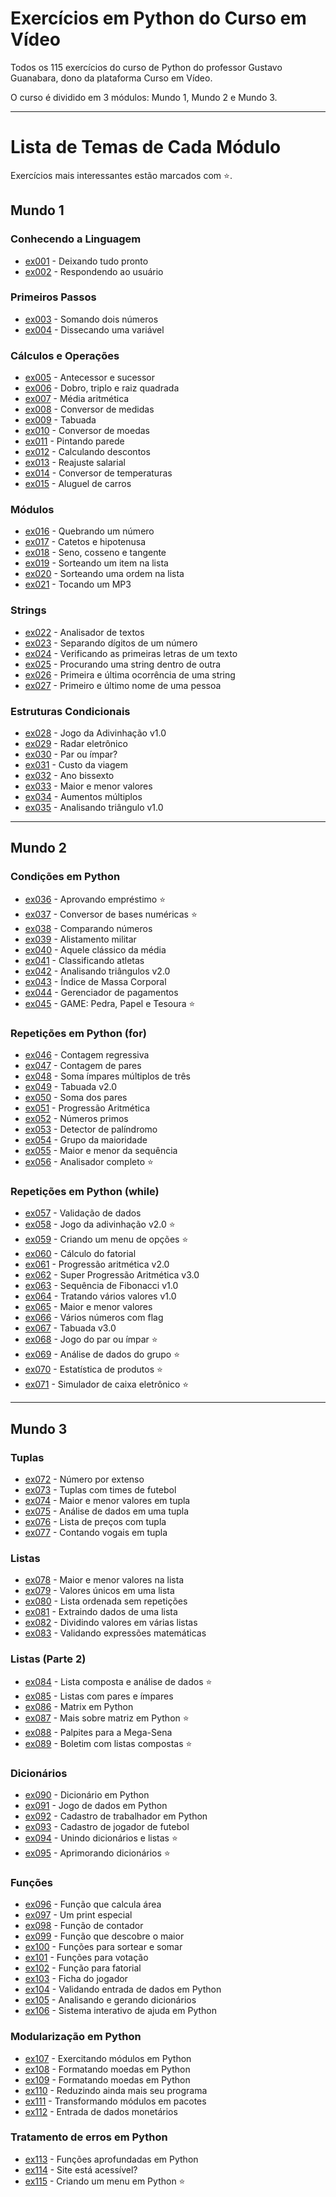 # Exercícios em Python do Curso em Vídeo
Todos os 115 exercícios do curso de Python do professor Gustavo Guanabara, dono da plataforma Curso em Vídeo.

O curso é dividido em 3 módulos: Mundo 1, Mundo 2 e Mundo 3.
***
# Lista de Temas de Cada Módulo
Exercícios mais interessantes estão marcados com :star:.
## Mundo 1
### Conhecendo a Linguagem
* [ex001](https://github.com/OLuizFernando/ExerciciosCursoEmVideoPython/blob/main/exercicios/ex001.py) - Deixando tudo pronto
* [ex002](https://github.com/OLuizFernando/ExerciciosCursoEmVideoPython/blob/main/exercicios/ex002.py) - Respondendo ao usuário
### Primeiros Passos
* [ex003](https://github.com/OLuizFernando/ExerciciosCursoEmVideoPython/blob/main/exercicios/ex003.py) - Somando dois números
* [ex004](https://github.com/OLuizFernando/ExerciciosCursoEmVideoPython/blob/main/exercicios/ex004.py) - Dissecando uma variável
### Cálculos e Operações
* [ex005](https://github.com/OLuizFernando/ExerciciosCursoEmVideoPython/blob/main/exercicios/ex005.py) - Antecessor e sucessor
* [ex006](https://github.com/OLuizFernando/ExerciciosCursoEmVideoPython/blob/main/exercicios/ex006.py) - Dobro, triplo e raiz quadrada
* [ex007](https://github.com/OLuizFernando/ExerciciosCursoEmVideoPython/blob/main/exercicios/ex007.py) - Média aritmética
* [ex008](https://github.com/OLuizFernando/ExerciciosCursoEmVideoPython/blob/main/exercicios/ex008.py) - Conversor de medidas
* [ex009](https://github.com/OLuizFernando/ExerciciosCursoEmVideoPython/blob/main/exercicios/ex009.py) - Tabuada
* [ex010](https://github.com/OLuizFernando/ExerciciosCursoEmVideoPython/blob/main/exercicios/ex010.py) - Conversor de moedas
* [ex011](https://github.com/OLuizFernando/ExerciciosCursoEmVideoPython/blob/main/exercicios/ex011.py) - Pintando parede
* [ex012](https://github.com/OLuizFernando/ExerciciosCursoEmVideoPython/blob/main/exercicios/ex012.py) - Calculando descontos
* [ex013](https://github.com/OLuizFernando/ExerciciosCursoEmVideoPython/blob/main/exercicios/ex013.py) - Reajuste salarial
* [ex014](https://github.com/OLuizFernando/ExerciciosCursoEmVideoPython/blob/main/exercicios/ex014.py) - Conversor de temperaturas
* [ex015](https://github.com/OLuizFernando/ExerciciosCursoEmVideoPython/blob/main/exercicios/ex015.py) - Aluguel de carros
### Módulos
* [ex016](https://github.com/OLuizFernando/ExerciciosCursoEmVideoPython/blob/main/exercicios/ex016.py) - Quebrando um número
* [ex017](https://github.com/OLuizFernando/ExerciciosCursoEmVideoPython/blob/main/exercicios/ex017.py) - Catetos e hipotenusa
* [ex018](https://github.com/OLuizFernando/ExerciciosCursoEmVideoPython/blob/main/exercicios/ex018.py) - Seno, cosseno e tangente
* [ex019](https://github.com/OLuizFernando/ExerciciosCursoEmVideoPython/blob/main/exercicios/ex019.py) - Sorteando um item na lista
* [ex020](https://github.com/OLuizFernando/ExerciciosCursoEmVideoPython/blob/main/exercicios/ex020.py) - Sorteando uma ordem na lista
* [ex021](https://github.com/OLuizFernando/ExerciciosCursoEmVideoPython/blob/main/exercicios/ex021.py) - Tocando um MP3
### Strings
* [ex022](https://github.com/OLuizFernando/ExerciciosCursoEmVideoPython/blob/main/exercicios/ex022.py) - Analisador de textos
* [ex023](https://github.com/OLuizFernando/ExerciciosCursoEmVideoPython/blob/main/exercicios/ex023.py) - Separando dígitos de um número
* [ex024](https://github.com/OLuizFernando/ExerciciosCursoEmVideoPython/blob/main/exercicios/ex024.py) - Verificando as primeiras letras de um texto
* [ex025](https://github.com/OLuizFernando/ExerciciosCursoEmVideoPython/blob/main/exercicios/ex025.py) - Procurando uma string dentro de outra
* [ex026](https://github.com/OLuizFernando/ExerciciosCursoEmVideoPython/blob/main/exercicios/ex026.py) - Primeira e última ocorrência de uma string
* [ex027](https://github.com/OLuizFernando/ExerciciosCursoEmVideoPython/blob/main/exercicios/ex027.py) - Primeiro e último nome de uma pessoa
### Estruturas Condicionais
* [ex028](https://github.com/OLuizFernando/ExerciciosCursoEmVideoPython/blob/main/exercicios/ex028.py) - Jogo da Adivinhação v1.0
* [ex029](https://github.com/OLuizFernando/ExerciciosCursoEmVideoPython/blob/main/exercicios/ex029.py) - Radar eletrônico
* [ex030](https://github.com/OLuizFernando/ExerciciosCursoEmVideoPython/blob/main/exercicios/ex030.py) - Par ou ímpar?
* [ex031](https://github.com/OLuizFernando/ExerciciosCursoEmVideoPython/blob/main/exercicios/ex031.py) - Custo da viagem
* [ex032](https://github.com/OLuizFernando/ExerciciosCursoEmVideoPython/blob/main/exercicios/ex032.py) - Ano bissexto
* [ex033](https://github.com/OLuizFernando/ExerciciosCursoEmVideoPython/blob/main/exercicios/ex033.py) - Maior e menor valores
* [ex034](https://github.com/OLuizFernando/ExerciciosCursoEmVideoPython/blob/main/exercicios/ex034.py) - Aumentos múltiplos
* [ex035](https://github.com/OLuizFernando/ExerciciosCursoEmVideoPython/blob/main/exercicios/ex035.py) - Analisando triângulo v1.0
---
## Mundo 2
### Condições em Python
* [ex036](https://github.com/OLuizFernando/ExerciciosCursoEmVideoPython/blob/main/exercicios/ex036.py) - Aprovando empréstimo :star:
* [ex037](https://github.com/OLuizFernando/ExerciciosCursoEmVideoPython/blob/main/exercicios/ex037.py) - Conversor de bases numéricas :star:
* [ex038](https://github.com/OLuizFernando/ExerciciosCursoEmVideoPython/blob/main/exercicios/ex038.py) - Comparando números
* [ex039](https://github.com/OLuizFernando/ExerciciosCursoEmVideoPython/blob/main/exercicios/ex039.py) - Alistamento militar
* [ex040](https://github.com/OLuizFernando/ExerciciosCursoEmVideoPython/blob/main/exercicios/ex040.py) - Aquele clássico da média
* [ex041](https://github.com/OLuizFernando/ExerciciosCursoEmVideoPython/blob/main/exercicios/ex041.py) - Classificando atletas
* [ex042](https://github.com/OLuizFernando/ExerciciosCursoEmVideoPython/blob/main/exercicios/ex042.py) - Analisando triângulos v2.0
* [ex043](https://github.com/OLuizFernando/ExerciciosCursoEmVideoPython/blob/main/exercicios/ex043.py) - Índice de Massa Corporal
* [ex044](https://github.com/OLuizFernando/ExerciciosCursoEmVideoPython/blob/main/exercicios/ex044.py) - Gerenciador de pagamentos
* [ex045](https://github.com/OLuizFernando/ExerciciosCursoEmVideoPython/blob/main/exercicios/ex045.py) - GAME: Pedra, Papel e Tesoura :star:
### Repetições em Python (for)
* [ex046](https://github.com/OLuizFernando/ExerciciosCursoEmVideoPython/blob/main/exercicios/ex046.py) - Contagem regressiva
* [ex047](https://github.com/OLuizFernando/ExerciciosCursoEmVideoPython/blob/main/exercicios/ex047.py) - Contagem de pares
* [ex048](https://github.com/OLuizFernando/ExerciciosCursoEmVideoPython/blob/main/exercicios/ex048.py) - Soma ímpares múltiplos de três
* [ex049](https://github.com/OLuizFernando/ExerciciosCursoEmVideoPython/blob/main/exercicios/ex049.py) - Tabuada v2.0
* [ex050](https://github.com/OLuizFernando/ExerciciosCursoEmVideoPython/blob/main/exercicios/ex050.py) - Soma dos pares
* [ex051](https://github.com/OLuizFernando/ExerciciosCursoEmVideoPython/blob/main/exercicios/ex051.py) - Progressão Aritmética
* [ex052](https://github.com/OLuizFernando/ExerciciosCursoEmVideoPython/blob/main/exercicios/ex052.py) - Números primos
* [ex053](https://github.com/OLuizFernando/ExerciciosCursoEmVideoPython/blob/main/exercicios/ex053.py) - Detector de palíndromo
* [ex054](https://github.com/OLuizFernando/ExerciciosCursoEmVideoPython/blob/main/exercicios/ex054.py) - Grupo da maioridade
* [ex055](https://github.com/OLuizFernando/ExerciciosCursoEmVideoPython/blob/main/exercicios/ex055.py) - Maior e menor da sequência
* [ex056](https://github.com/OLuizFernando/ExerciciosCursoEmVideoPython/blob/main/exercicios/ex056.py) - Analisador completo :star:
### Repetições em Python (while)
* [ex057](https://github.com/OLuizFernando/ExerciciosCursoEmVideoPython/blob/main/exercicios/ex057.py) - Validação de dados
* [ex058](https://github.com/OLuizFernando/ExerciciosCursoEmVideoPython/blob/main/exercicios/ex058.py) - Jogo da adivinhação v2.0 :star:
* [ex059](https://github.com/OLuizFernando/ExerciciosCursoEmVideoPython/blob/main/exercicios/ex059.py) - Criando um menu de opções :star:
* [ex060](https://github.com/OLuizFernando/ExerciciosCursoEmVideoPython/blob/main/exercicios/ex060.py) - Cálculo do fatorial
* [ex061](https://github.com/OLuizFernando/ExerciciosCursoEmVideoPython/blob/main/exercicios/ex061.py) - Progressão aritmética v2.0
* [ex062](https://github.com/OLuizFernando/ExerciciosCursoEmVideoPython/blob/main/exercicios/ex062.py) - Super Progressão Aritmética v3.0
* [ex063](https://github.com/OLuizFernando/ExerciciosCursoEmVideoPython/blob/main/exercicios/ex063.py) - Sequência de Fibonacci v1.0
* [ex064](https://github.com/OLuizFernando/ExerciciosCursoEmVideoPython/blob/main/exercicios/ex064.py) - Tratando vários valores v1.0
* [ex065](https://github.com/OLuizFernando/ExerciciosCursoEmVideoPython/blob/main/exercicios/ex065.py) - Maior e menor valores
* [ex066](https://github.com/OLuizFernando/ExerciciosCursoEmVideoPython/blob/main/exercicios/ex066.py) - Vários números com flag
* [ex067](https://github.com/OLuizFernando/ExerciciosCursoEmVideoPython/blob/main/exercicios/ex067.py) - Tabuada v3.0
* [ex068](https://github.com/OLuizFernando/ExerciciosCursoEmVideoPython/blob/main/exercicios/ex068.py) - Jogo do par ou ímpar :star:
* [ex069](https://github.com/OLuizFernando/ExerciciosCursoEmVideoPython/blob/main/exercicios/ex069.py) - Análise de dados do grupo :star:
* [ex070](https://github.com/OLuizFernando/ExerciciosCursoEmVideoPython/blob/main/exercicios/ex070.py) - Estatística de produtos :star:
* [ex071](https://github.com/OLuizFernando/ExerciciosCursoEmVideoPython/blob/main/exercicios/ex071.py) - Simulador de caixa eletrônico :star:
---
## Mundo 3
### Tuplas
* [ex072](https://github.com/OLuizFernando/ExerciciosCursoEmVideoPython/blob/main/exercicios/ex072.py) - Número por extenso
* [ex073](https://github.com/OLuizFernando/ExerciciosCursoEmVideoPython/blob/main/exercicios/ex073.py) - Tuplas com times de futebol
* [ex074](https://github.com/OLuizFernando/ExerciciosCursoEmVideoPython/blob/main/exercicios/ex074.py) - Maior e menor valores em tupla
* [ex075](https://github.com/OLuizFernando/ExerciciosCursoEmVideoPython/blob/main/exercicios/ex075.py) - Análise de dados em uma tupla
* [ex076](https://github.com/OLuizFernando/ExerciciosCursoEmVideoPython/blob/main/exercicios/ex076.py) - Lista de preços com tupla
* [ex077](https://github.com/OLuizFernando/ExerciciosCursoEmVideoPython/blob/main/exercicios/ex077.py) - Contando vogais em tupla
### Listas
* [ex078](https://github.com/OLuizFernando/ExerciciosCursoEmVideoPython/blob/main/exercicios/ex078.py) - Maior e menor valores na lista
* [ex079](https://github.com/OLuizFernando/ExerciciosCursoEmVideoPython/blob/main/exercicios/ex079.py) - Valores únicos em uma lista
* [ex080](https://github.com/OLuizFernando/ExerciciosCursoEmVideoPython/blob/main/exercicios/ex080.py) - Lista ordenada sem repetições
* [ex081](https://github.com/OLuizFernando/ExerciciosCursoEmVideoPython/blob/main/exercicios/ex081.py) - Extraindo dados de uma lista
* [ex082](https://github.com/OLuizFernando/ExerciciosCursoEmVideoPython/blob/main/exercicios/ex082.py) - Dividindo valores em várias listas
* [ex083](https://github.com/OLuizFernando/ExerciciosCursoEmVideoPython/blob/main/exercicios/ex083.py) - Validando expressões matemáticas
### Listas (Parte 2)
* [ex084](https://github.com/OLuizFernando/ExerciciosCursoEmVideoPython/blob/main/exercicios/ex084.py) - Lista composta e análise de dados :star:
* [ex085](https://github.com/OLuizFernando/ExerciciosCursoEmVideoPython/blob/main/exercicios/ex085.py) - Listas com pares e ímpares
* [ex086](https://github.com/OLuizFernando/ExerciciosCursoEmVideoPython/blob/main/exercicios/ex086.py) - Matrix em Python
* [ex087](https://github.com/OLuizFernando/ExerciciosCursoEmVideoPython/blob/main/exercicios/ex087.py) - Mais sobre matriz em Python :star:
* [ex088](https://github.com/OLuizFernando/ExerciciosCursoEmVideoPython/blob/main/exercicios/ex088.py) - Palpites para a Mega-Sena
* [ex089](https://github.com/OLuizFernando/ExerciciosCursoEmVideoPython/blob/main/exercicios/ex089.py) - Boletim com listas compostas :star:
### Dicionários
* [ex090](https://github.com/OLuizFernando/ExerciciosCursoEmVideoPython/blob/main/exercicios/ex090.py) - Dicionário em Python
* [ex091](https://github.com/OLuizFernando/ExerciciosCursoEmVideoPython/blob/main/exercicios/ex091.py) - Jogo de dados em Python
* [ex092](https://github.com/OLuizFernando/ExerciciosCursoEmVideoPython/blob/main/exercicios/ex092.py) - Cadastro de trabalhador em Python
* [ex093](https://github.com/OLuizFernando/ExerciciosCursoEmVideoPython/blob/main/exercicios/ex093.py) - Cadastro de jogador de futebol
* [ex094](https://github.com/OLuizFernando/ExerciciosCursoEmVideoPython/blob/main/exercicios/ex094.py) - Unindo dicionários e listas :star:
* [ex095](https://github.com/OLuizFernando/ExerciciosCursoEmVideoPython/blob/main/exercicios/ex095.py) - Aprimorando dicionários :star:
### Funções
* [ex096](https://github.com/OLuizFernando/ExerciciosCursoEmVideoPython/blob/main/exercicios/ex096.py) - Função que calcula área
* [ex097](https://github.com/OLuizFernando/ExerciciosCursoEmVideoPython/blob/main/exercicios/ex097.py) - Um print especial
* [ex098](https://github.com/OLuizFernando/ExerciciosCursoEmVideoPython/blob/main/exercicios/ex098.py) - Função de contador
* [ex099](https://github.com/OLuizFernando/ExerciciosCursoEmVideoPython/blob/main/exercicios/ex099.py) - Função que descobre o maior
* [ex100](https://github.com/OLuizFernando/ExerciciosCursoEmVideoPython/blob/main/exercicios/ex100.py) - Funções para sortear e somar
* [ex101](https://github.com/OLuizFernando/ExerciciosCursoEmVideoPython/blob/main/exercicios/ex101.py) - Funções para votação
* [ex102](https://github.com/OLuizFernando/ExerciciosCursoEmVideoPython/blob/main/exercicios/ex102.py) - Função para fatorial
* [ex103](https://github.com/OLuizFernando/ExerciciosCursoEmVideoPython/blob/main/exercicios/ex103.py) - Ficha do jogador
* [ex104](https://github.com/OLuizFernando/ExerciciosCursoEmVideoPython/blob/main/exercicios/ex104.py) - Validando entrada de dados em Python
* [ex105](https://github.com/OLuizFernando/ExerciciosCursoEmVideoPython/blob/main/exercicios/ex105.py) - Analisando e gerando dicionários
* [ex106](https://github.com/OLuizFernando/ExerciciosCursoEmVideoPython/blob/main/exercicios/ex106.py) - Sistema interativo de ajuda em Python
### Modularização em Python
* [ex107](https://github.com/OLuizFernando/ExerciciosCursoEmVideoPython/blob/main/exercicios/ex107.py) - Exercitando módulos em Python
* [ex108](https://github.com/OLuizFernando/ExerciciosCursoEmVideoPython/blob/main/exercicios/ex108.py) - Formatando moedas em Python
* [ex109](https://github.com/OLuizFernando/ExerciciosCursoEmVideoPython/blob/main/exercicios/ex109.py) - Formatando moedas em Python
* [ex110](https://github.com/OLuizFernando/ExerciciosCursoEmVideoPython/blob/main/exercicios/ex110.py) - Reduzindo ainda mais seu programa
* [ex111](https://github.com/OLuizFernando/ExerciciosCursoEmVideoPython/blob/main/exercicios/ex111.py) - Transformando módulos em pacotes
* [ex112](https://github.com/OLuizFernando/ExerciciosCursoEmVideoPython/blob/main/exercicios/ex112.py) - Entrada de dados monetários
### Tratamento de erros em Python
* [ex113](https://github.com/OLuizFernando/ExerciciosCursoEmVideoPython/blob/main/exercicios/ex113.py) - Funções aprofundadas em Python
* [ex114](https://github.com/OLuizFernando/ExerciciosCursoEmVideoPython/blob/main/exercicios/ex114.py) - Site está acessível?
* [ex115](https://github.com/OLuizFernando/ExerciciosCursoEmVideoPython/blob/main/exercicios/ex115.py) - Criando um menu em Python :star:
